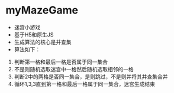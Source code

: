 # myMazeGame
- 迷宫小游戏
- 基于H5和原生JS
- 生成算法的核心是并查集
- 算法如下：
1. 判断第一格和最后一格是否属于同一集合
2. 不是则随机选取迷宫中一格然后随机选取相邻的一格
3. 判断2中的两格是否同一集合，是则跳过，不是则并将其并查集合并
3. 循环1,3,3直到第一格和最后一格属于同一集合，迷宫生成结束
